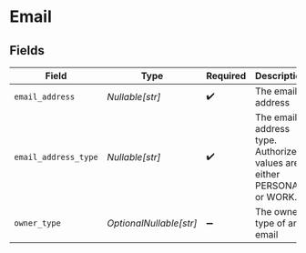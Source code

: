 # Email


## Fields

| Field                                                                  | Type                                                                   | Required                                                               | Description                                                            |
| ---------------------------------------------------------------------- | ---------------------------------------------------------------------- | ---------------------------------------------------------------------- | ---------------------------------------------------------------------- |
| `email_address`                                                        | *Nullable[str]*                                                        | :heavy_check_mark:                                                     | The email address                                                      |
| `email_address_type`                                                   | *Nullable[str]*                                                        | :heavy_check_mark:                                                     | The email address type. Authorized values are either PERSONAL or WORK. |
| `owner_type`                                                           | *OptionalNullable[str]*                                                | :heavy_minus_sign:                                                     | The owner type of an email                                             |